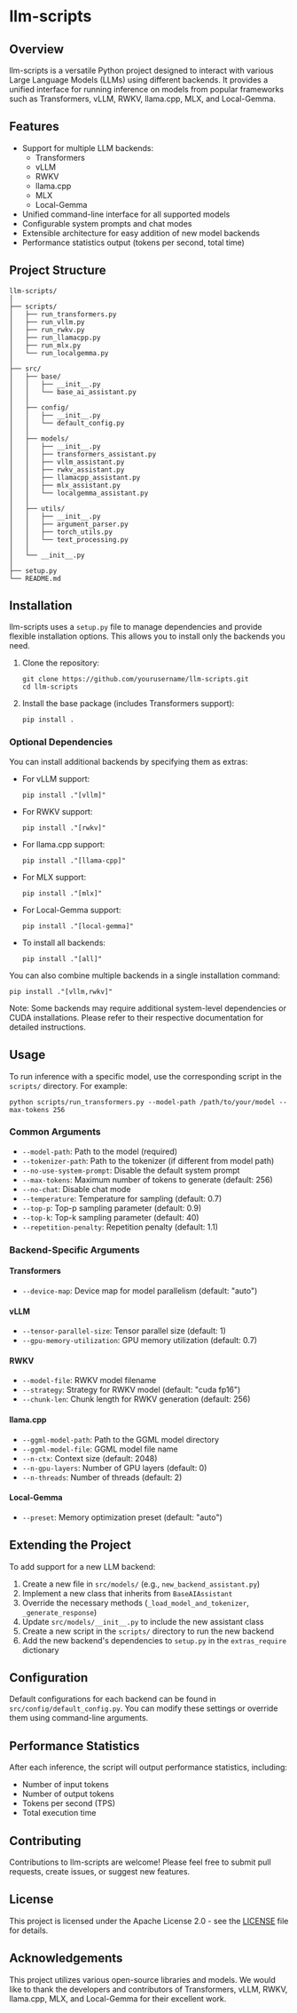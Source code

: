# llm-scripts

## Overview

llm-scripts is a versatile Python project designed to interact with various Large Language Models (LLMs) using different backends. It provides a unified interface for running inference on models from popular frameworks such as Transformers, vLLM, RWKV, llama.cpp, MLX, and Local-Gemma.

## Features

- Support for multiple LLM backends:
  - Transformers
  - vLLM
  - RWKV
  - llama.cpp
  - MLX
  - Local-Gemma
- Unified command-line interface for all supported models
- Configurable system prompts and chat modes
- Extensible architecture for easy addition of new model backends
- Performance statistics output (tokens per second, total time)

## Project Structure

```
llm-scripts/
│
├── scripts/
│   ├── run_transformers.py
│   ├── run_vllm.py
│   ├── run_rwkv.py
│   ├── run_llamacpp.py
│   ├── run_mlx.py
│   └── run_localgemma.py
│
├── src/
│   ├── base/
│   │   ├── __init__.py
│   │   └── base_ai_assistant.py
│   │
│   ├── config/
│   │   ├── __init__.py
│   │   └── default_config.py
│   │
│   ├── models/
│   │   ├── __init__.py
│   │   ├── transformers_assistant.py
│   │   ├── vllm_assistant.py
│   │   ├── rwkv_assistant.py
│   │   ├── llamacpp_assistant.py
│   │   ├── mlx_assistant.py
│   │   └── localgemma_assistant.py
│   │
│   ├── utils/
│   │   ├── __init__.py
│   │   ├── argument_parser.py
│   │   ├── torch_utils.py
│   │   └── text_processing.py
│   │
│   └── __init__.py
│
├── setup.py
└── README.md
```

## Installation

llm-scripts uses a `setup.py` file to manage dependencies and provide flexible installation options. This allows you to install only the backends you need.

1. Clone the repository:
   ```
   git clone https://github.com/yourusername/llm-scripts.git
   cd llm-scripts
   ```

2. Install the base package (includes Transformers support):
   ```
   pip install .
   ```

### Optional Dependencies

You can install additional backends by specifying them as extras:

- For vLLM support:
  ```
  pip install ."[vllm]"
  ```

- For RWKV support:
  ```
  pip install ."[rwkv]"
  ```

- For llama.cpp support:
  ```
  pip install ."[llama-cpp]"
  ```

- For MLX support:
  ```
  pip install ."[mlx]"
  ```

- For Local-Gemma support:
  ```
  pip install ."[local-gemma]"
  ```

- To install all backends:
  ```
  pip install ."[all]"
  ```

You can also combine multiple backends in a single installation command:
```
pip install ."[vllm,rwkv]"
```

Note: Some backends may require additional system-level dependencies or CUDA installations. Please refer to their respective documentation for detailed instructions.

## Usage

To run inference with a specific model, use the corresponding script in the `scripts/` directory. For example:

```
python scripts/run_transformers.py --model-path /path/to/your/model --max-tokens 256
```

### Common Arguments

- `--model-path`: Path to the model (required)
- `--tokenizer-path`: Path to the tokenizer (if different from model path)
- `--no-use-system-prompt`: Disable the default system prompt
- `--max-tokens`: Maximum number of tokens to generate (default: 256)
- `--no-chat`: Disable chat mode
- `--temperature`: Temperature for sampling (default: 0.7)
- `--top-p`: Top-p sampling parameter (default: 0.9)
- `--top-k`: Top-k sampling parameter (default: 40)
- `--repetition-penalty`: Repetition penalty (default: 1.1)

### Backend-Specific Arguments

#### Transformers
- `--device-map`: Device map for model parallelism (default: "auto")

#### vLLM
- `--tensor-parallel-size`: Tensor parallel size (default: 1)
- `--gpu-memory-utilization`: GPU memory utilization (default: 0.7)

#### RWKV
- `--model-file`: RWKV model filename
- `--strategy`: Strategy for RWKV model (default: "cuda fp16")
- `--chunk-len`: Chunk length for RWKV generation (default: 256)

#### llama.cpp
- `--ggml-model-path`: Path to the GGML model directory
- `--ggml-model-file`: GGML model file name
- `--n-ctx`: Context size (default: 2048)
- `--n-gpu-layers`: Number of GPU layers (default: 0)
- `--n-threads`: Number of threads (default: 2)

#### Local-Gemma
- `--preset`: Memory optimization preset (default: "auto")

## Extending the Project

To add support for a new LLM backend:

1. Create a new file in `src/models/` (e.g., `new_backend_assistant.py`)
2. Implement a new class that inherits from `BaseAIAssistant`
3. Override the necessary methods (`_load_model_and_tokenizer`, `_generate_response`)
4. Update `src/models/__init__.py` to include the new assistant class
5. Create a new script in the `scripts/` directory to run the new backend
6. Add the new backend's dependencies to `setup.py` in the `extras_require` dictionary

## Configuration

Default configurations for each backend can be found in `src/config/default_config.py`. You can modify these settings or override them using command-line arguments.

## Performance Statistics

After each inference, the script will output performance statistics, including:
- Number of input tokens
- Number of output tokens
- Tokens per second (TPS)
- Total execution time

## Contributing

Contributions to llm-scripts are welcome! Please feel free to submit pull requests, create issues, or suggest new features.

## License

This project is licensed under the Apache License 2.0 - see the [LICENSE](LICENSE) file for details.

## Acknowledgements

This project utilizes various open-source libraries and models. We would like to thank the developers and contributors of Transformers, vLLM, RWKV, llama.cpp, MLX, and Local-Gemma for their excellent work.

